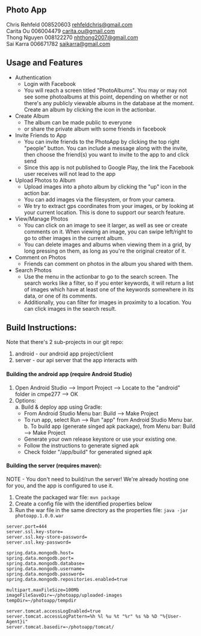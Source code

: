 Photo App
---------------------------------------

Chris Rehfeld	008520603	rehfeldchris@gmail.com  
Carita Ou	006004479	carita.ou@gmail.com  
Thong Nguyen	008122270	nhthong2007@gmail.com   
Sai Karra	006671782	saikarra@gmail.com  


Usage and Features
---------------------------------------
- Authentication
  - Login with Facebook
  - You will reach a screen titled "PhotoAlbums". You may or may not see some photoalbums at this point, depending on whether or not there's any publicly viewable albums in the database at the moment. Create an album by clicking the icon in the actionbar. 
- Create Album
  - The album can be made public to everyone
  - or share the private album with some friends in facebook
- Invite Friends to App
  - You can invite friends to the PhotoApp by clicking the top right "people" button. You can include a message along with the invite, then choose the friend(s) you want to invite to the app to and click send
  - Since this app is not published to Google Play, the link the Facebook user receives will not lead to the app
- Upload Photos to Album
  - Upload images into a photo album by clicking the "up" icon in the action bar. 
  - You can add images via the filesystem, or from your camera.
  - We try to extract gps coordinates from your images, or by looking at your current location. This is done to support our search feature.
- View/Manage Photos
  - You can click on an image to see it larger, as well as see or create comments on it.  When viewing an image, you can swipe left/right to go to other images in the current album. 
  - You can delete images and albums when viewing them in a grid, by long pressing on them, as long as you're the original creator of it.
- Comment on Photos
  - Friends can comment on photos in the album you shared with them. 
- Search Photos
  - Use the menu in the actionbar to go to the search screen. The search works like a filter, so if you enter keywords, it will return a list of images which have at least one of the keywords somewhere in its data, or one of its comments. 
  - Additionally, you can filter for images in proximity to a location. You can click images in the search result.


Build Instructions:  
---------------------------------------
Note that there's 2 sub-projects in our git repo:  
1. android - our android app project/client  
2. server - our api server that the app interacts with  


#### Building the android app (require Android Studio)
1. Open Android Studio --> Import Project --> Locate to the "android" folder in cmpe277 --> OK  
2. Options:  
   a. Build & deploy app using Gradle:  
   	- From Android Studio Menu bar: Build --> Make Project  
	- To run app, select Run --> Run "app" from Android Studio Menu bar.  
   b. To build app (generate singed apk package), from Menu bar: Build --> Make Project  
   	- Generate your own release keystore or use your existing one.  
	- Follow the instructions to generate signed apk  
   	- Check folder "<path to android>/app/build" for generated signed apk  

#### Building the server (requires maven):  
NOTE - You don't need to build/run the server! We're already hosting one for you, and the app is configured to use it.
1. Create the packaged war file: `mvn package`  
2. Create a config file with the identified properties below  
3. Run the war file in the same directory as the properties file: `java -jar photoapp.1.0.0.war`  
```properties
server.port=444
server.ssl.key-store=
server.ssl.key-store-password=
server.ssl.key-password=

spring.data.mongodb.host=
spring.data.mongodb.port=
spring.data.mongodb.database=
spring.data.mongodb.username=
spring.data.mongodb.password=
spring.data.mongodb.repositories.enabled=true

multipart.maxFileSize=100Mb
imageFileSaveDir=~/photoapp/uploaded-images
tempDir=~/photoapp/tempdir

server.tomcat.accessLogEnabled=true
server.tomcat.accessLogPattern=%h %l %u %t "%r" %s %b %D "%{User-Agent}i"
server.tomcat.basedir=~/photoapp/tomcat/
```
